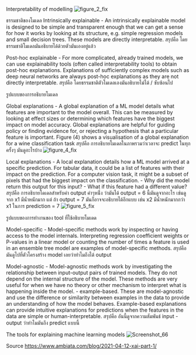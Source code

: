 Interpretability of modelling
![figure_2_fix](https://user-images.githubusercontent.com/128203147/227242463-b711faea-e3e4-45ec-90f7-4c59958d0009.png)


ธรรมชาติของโมเดล
Intrinsically explainable - An intrinsically explainable model is designed to be simple and transparent enough that we can get a sense for how it works by looking at its structure, e.g. simple regression models and small decision trees. These models are directly interpretable.
สรุปคือ โดยธรรมชาติโมเดลมันอธิบายได้ด้วยตัวมันเองอยู่แล้ว

Post-hoc explainable - For more complicated, already trained models, we can use explainability tools (often called interpretability tools) to obtain post-hoc explanations. Explanations of sufficiently complex models such as deep neural networks are always post-hoc explanations as they are not directly interpretable.
สรุปคือ โดยธรรมชาติตัวโมเดลเองมันอธิบายไม่ได้ / ซับซ้อนไป


รูปแบบของการอธิบายโมเดล

Global explanations - A global explanation of a ML model details what features are important to the model overall. This can be measured by looking at effect sizes or determining which features have the biggest impact on model accuracy. Global explanations are helpful for guiding policy or finding evidence for, or rejecting a hypothesis that a particular feature is important. Figure (4) shows a visualisation of a global explanation for a wine classification task
สรุปคือ การอธิบายโมเดลในภาพรวมว่าเวลาจะ predict ในทุกครั้งๆ มันดูอะไรบ้าง
![figure_4_fix](https://user-images.githubusercontent.com/128203147/227242618-57a4caa3-f34c-4cdf-aab9-aed094488f14.png)



Local explanations - A local explanation details how a ML model arrived at a specific prediction. For tabular data, it could be a list of features with their impact on the prediction. For a computer vision task, it might be a subset of pixels that had the biggest impact on the classification.
      - Why did the model return this output for this input?
      - What if this feature had a different value?
สรุปคือ การอธิบายโดเดลสำหรับค่า output ค่าๆหนึ่่ง ว่ามันได้ output = 6 นี้มันดูจากอะไร เช่นดูจาก x1 มีน้ำหนักมาก แต่ ถ้า output = 7 มันก็อาจจะอธิบายได้อีกแบบ เช่น x2 มีน้ำหนักมากกว่า x1 ในการ prediction = 7
![figure_5_fix](https://user-images.githubusercontent.com/128203147/227242746-bd2a4ec4-0ecd-49f4-b9af-07d93d66a425.png)




รูปแบบของการทำงานของ tool ที่ใช้อธิบายโมเดด


Model-specific - Model-specific methods work by inspecting or having access to the model internals. Interpreting regression coefficient weights or P-values in a linear model or counting the number of times a feature is used in an ensemble tree model are examples of model-specific methods.
สรุปคือ มันดูไปที่ตัวโครงสร้าง model เลยว่าทำไมถึงได้ output


Model-agnostic - Model-agnostic methods work by investigating the relationship between input-output pairs of trained models. They do not depend on the internal structure of the model. These methods are very useful for when we have no theory or other mechanism to interpret what is happening inside the model.
      - example-based. These are model-agnostic and use the difference or similarity between examples in the data to provide an understanding of how the model behaves.             Example-based explanations can provide intuitive explanations for predictions when the features in the data are simple or human-interpretable.
สรุปคือ อันนี้ดูจากความสัมพันธ์ input - output ว่าทำไมมันถึง predict แบบนี้


The tools for explaining machine learning models
![Screenshot_66](https://user-images.githubusercontent.com/128203147/227242921-6b156aa4-d570-45aa-ada0-9e9c6172977b.png)


Source
https://www.ambiata.com/blog/2021-04-12-xai-part-1/
